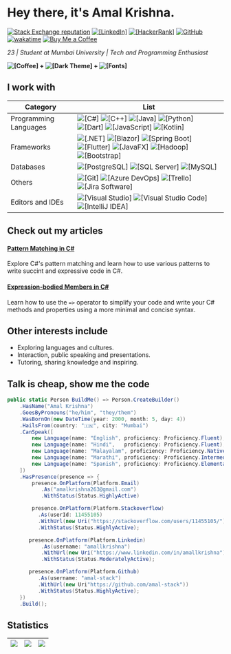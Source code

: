 # Hey there, it's Amal Krishna. 
[![Stack Exchange reputation](https://img.shields.io/stackexchange/stackoverflow/r/11455105?logo=stackoverflow)](https://stackoverflow.com/users/11455105/) [![[LinkedIn]](https://img.shields.io/badge/LinkedIn-0A66C2?logo=LinkedIn)](https://www.linkedin.com/in/amallkrishna/) [![[HackerRank]](https://img.shields.io/badge/HackerRank-00EA64?logo=HackerRank&logoColor=black)](https://www.hackerrank.com/amalkrishna263) [![GitHub](https://img.shields.io/badge/-GitHub-black?logo=GitHub)](https://github.com/amal-stack) [![wakatime](https://wakatime.com/badge/user/520feeb5-91cb-4cbc-80b3-49843c812cd3.svg)](https://wakatime.com/@520feeb5-91cb-4cbc-80b3-49843c812cd3) [![Buy Me a Coffee](https://img.shields.io/badge/-Buy%20Me%20a%20Coffee-FFDD00?logo=BuyMeACoffee&logoColor=black)](https://www.buymeacoffee.com/amalk)

*23 | Student at Mumbai University | Tech and Programming Enthusiast*


**![[Coffee]](https://img.shields.io/badge/-☕Coffee-6f4e37) + ![[Dark Theme]](https://img.shields.io/badge/-🌙Dark%20Theme-black) + ![[Fonts]](https://img.shields.io/badge/-🔤Fonts%20with%20Ligatures-blue)** 

## I work with
| Category | List
|----------|-----
| Programming Languages | ![[C#]](https://img.shields.io/badge/-C%23-239120?logo=CSharp) ![[C++]](https://img.shields.io/badge/-C++-00599C?logo=C%2B%2B) ![[Java]](https://img.shields.io/badge/-Java-437291?logo=openjdk&logoColor=white) ![[Python]](https://img.shields.io/badge/-Python-3776AB?logo=Python&logoColor=white) ![[Dart]](https://img.shields.io/badge/-Dart-0175C2?logo=Dart) ![[JavaScript]](https://img.shields.io/badge/-JavaScript-F7DF1E?logo=JavaScript&logoColor=black) ![[Kotlin]](https://img.shields.io/badge/-Kotlin-0095D5?logo=Kotlin&logoColor=white) |
| Frameworks | ![[.NET]](https://img.shields.io/badge/-.NET-512BD4?logo=.NET) ![[Blazor]](https://img.shields.io/badge/-Blazor-512BD4?logo=Blazor) ![[Spring Boot]](https://img.shields.io/badge/-Spring%20Boot-6DB33F?logo=spring&logoColor=white) ![[Flutter]](https://img.shields.io/badge/-Flutter-02569B?logo=flutter) ![[JavaFX]](https://img.shields.io/badge/-JavaFX-437291?logo=openjdk&logoColor=white) ![[Hadoop]](https://img.shields.io/badge/-Hadoop-66CCFF?logo=ApacheHadoop&logoColor=white) ![[Bootstrap]](https://img.shields.io/badge/-Bootstrap-7952B3?logo=Bootstrap&logoColor=white) |
| Databases | ![[PostgreSQL]](https://img.shields.io/badge/-PostgreSQL-4169E1?logo=PostgreSQL&logoColor=white) ![[SQL Server]](https://img.shields.io/badge/-Microsoft%20SQL%20Server-CC2927?logo=MicrosoftSQLServer&logoColor=white) ![[MySQL]](https://img.shields.io/badge/-MySQL-4479A1?logo=MySQL&logoColor=white) |
| Others | ![[Git]](https://img.shields.io/badge/-Git-F05032?logo=Git&logoColor=white) ![[Azure DevOps]](https://img.shields.io/badge/-Azure%20DevOps-0078D7?logo=AzureDevops) ![[Trello]](https://img.shields.io/badge/-Trello-0052CC?logo=Trello) ![[Jira Software]](https://img.shields.io/badge/-Jira%20Software-0052CC?logo=JiraSoftware) |
| Editors and IDEs | ![[Visual Studio]](https://img.shields.io/badge/-Visual%20Studio-5C2D91?logo=VisualStudio&logoColor=white) ![[Visual Studio Code]](https://img.shields.io/badge/-Visual%20Studio%20Code-007ACC?logo=VisualStudioCode&logoColor=white) ![[IntelliJ IDEA]](https://img.shields.io/badge/-IntelliJ%20IDEA-000000?logo=IntelliJIDEA)

## Check out my articles
#### [Pattern Matching in C#](https://www.geeksforgeeks.org/pattern-matching-in-c-sharp/)
Explore C#'s pattern matching and learn how to use various patterns to write succint and expressive code in C#.

 #### [Expression-bodied Members in C#](https://www.geeksforgeeks.org/expression-bodied-members-in-c-sharp/)
Learn how to use the `=>` operator to simplify your code and write your C# methods and properties using a more minimal and concise syntax.


## Other interests include 
* Exploring languages and cultures.
* Interaction, public speaking and presentations.
* Tutoring, sharing knowledge and inspiring.


## Talk is cheap, show me the code



```c#
public static Person BuildMe() => Person.CreateBuilder()
    .HasName("Amal Krishna")
    .GoesByPronouns("he/him", "they/them")
    .WasBornOn(new DateTime(year: 2000, month: 5, day: 4))
    .HailsFrom(country: "🇮🇳", city: "Mumbai")
    .CanSpeak([
        new Language(name: "English", proficiency: Proficiency.Fluent),
        new Language(name: "Hindi",   proficiency: Proficiency.Fluent),
        new Language(name: "Malayalam", proficiency: Proficiency.Native),
        new Language(name: "Marathi", proficiency: Proficiency.Intermediate),
        new Language(name: "Spanish", proficiency: Proficiency.Elementary)
    ])
    .HasPresence(presence => {
        presence.OnPlatform(Platform.Email)
           .As("amalkrishna263@gmail.com")
           .WithStatus(Status.HighlyActive)

        presence.OnPlatform(Platform.Stackoverflow)
          .As(userId: 11455105)
          .WithUrl(new Uri("https://stackoverflow.com/users/11455105/"))
          .WithStatus(Status.HighlyActive);

       presence.OnPlatform(Platform.Linkedin)
           .As(username: "amallkrishna")
           .WithUrl(new Uri("https://www.linkedin.com/in/amallkrishna"))
           .WithStatus(Status.ModeratelyActive);

       presence.OnPlatform(Platform.Github)
          .As(username: "amal-stack")
          .WithUrl(new Uri"https://github.com/amal-stack"))
          .WithStatus(Status.HighlyActive);
    })
    .Build();
```





## Statistics



 



| <a href="https://github.com/anuraghazra/github-readme-stats"> <img align="center" src="https://github-readme-stats.vercel.app/api?username=amal-stack&theme=material-palenight&count_private=true&show_icons=true"/> </a> | <a href="https://github.com/anuraghazra/github-readme-stats"><img align="center" src="https://github-readme-stats.vercel.app/api/top-langs/?username=amal-stack&theme=material-palenight&layout=compact" /></a> | <a href="https://github.com/anuraghazra/github-readme-stats"><img align="center" src="https://github-readme-stats.vercel.app/api/wakatime?username=amalkrishna&theme=material-palenight&layout=compact" /></a>   |
|----------|----------|----------|





<!---
amal-stack/amal-stack is a ✨ special ✨ repository because its `README.md` (this file) appears on your GitHub profile.
You can click the Preview link to take a look at your changes.
--->
